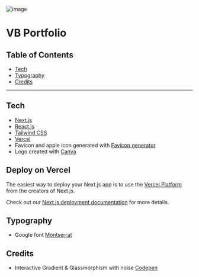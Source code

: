 ![image]()

# **VB Portfolio**

## Table of Contents

- [Tech](#tech)
- [Typography](#typography)
- [Credits](#credits)

<hr>

## Tech

- [Next.js](https://nextjs.org/)
- [React.js](https://react.dev/)
- [Tailwind CSS](https://tailwindcss.com/)
- [Vercel](https://vercel.com/)
- Favicon and apple icon generated with [Favicon generator](https://www.favicon-generator.org/)
- Logo created with [Canva](https://www.canva.com/)

## Deploy on Vercel

The easiest way to deploy your Next.js app is to use the [Vercel Platform](https://vercel.com/new?utm_medium=default-template&filter=next.js&utm_source=create-next-app&utm_campaign=create-next-app-readme) from the creators of Next.js.

Check out our [Next.js deployment documentation](https://nextjs.org/docs/app/building-your-application/deploying) for more details.

## Typography

- Google font [Montserrat](https://fonts.google.com/specimen/Montserrat?vfquery=mont)

## Credits

- Interactive Gradient & Glassmorphism with noise [Codepen](https://codepen.io/Podgro/pen/oNOKYqr)

